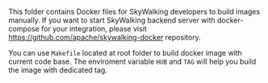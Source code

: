 This folder contains Docker files for SkyWalking developers to build images manually. If you want to start SkyWalking backend server with docker-compose for your integration, please visit https://github.com/apache/skywalking-docker repository. 

You can use `Makefile` located at root folder to build docker image with current code base. The enviroment variable `HUB` and `TAG` will help you build the image with dedicated tag.




